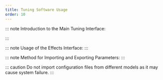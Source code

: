 ```yaml
---
title: Tuning Software Usage
order: 10
---
```


::: note Introduction to the Main Tuning Interface:

:::

<VidStack
  src="https://likeyou156156.online:9000/lky/tools/TY/video.mp4"
/>

::: note Usage of the Effects Interface:
:::

<VidStack
  src="https://likeyou156156.online:9000/lky/tools/TY/video2.mp4"
/>

::: note Method for Importing and Exporting Parameters:
:::

::: caution
Do not import configuration files from different models as it may cause system failure.
:::

<VidStack
  src="https://likeyou156156.online:9000/lky/tools/TY/video3.mp4"
/>